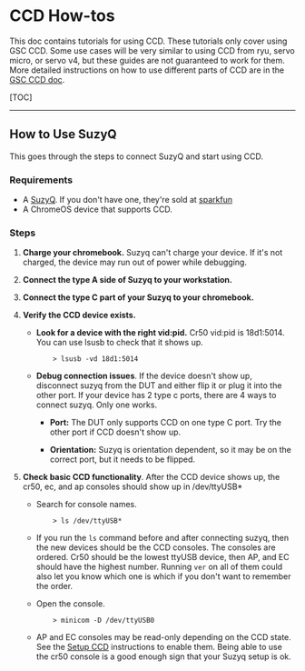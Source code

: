 # CCD How-tos
This doc contains tutorials for using CCD. These tutorials only cover using GSC
CCD. Some use cases will be very similar to using CCD from ryu, servo micro, or
servo v4, but these guides are not guaranteed to work for them. More detailed
instructions on how to use different parts of CCD are in the
[GSC CCD doc](case_closed_debugging_cr50.md).

[TOC]

---
## How to Use SuzyQ
This goes through the steps to connect SuzyQ and start using CCD.

### Requirements

*   A [SuzyQ]. If you don't have one, they're sold at [sparkfun]
*   A ChromeOS device that supports CCD.

### Steps

1.  **Charge your chromebook.** Suzyq can't charge your device. If it's not
    charged, the device may run out of power while debugging.

2.  **Connect the type A side of Suzyq to your workstation.**

3.  **Connect the type C part of your Suzyq to your chromebook.**

4.  **Verify the CCD device exists.**

    *   **Look for a device with the right vid:pid.** Cr50 vid:pid is 18d1:5014.
        You can use lsusb to check that it shows up.

                > lsusb -vd 18d1:5014

    *   **Debug connection issues**. If the device doesn't show up, disconnect
        suzyq from the DUT and either flip it or plug it into the other port. If
        your device has 2 type c ports, there are 4 ways to connect suzyq. Only
        one works.

        *   **Port:** The DUT only supports CCD on one type C port. Try the
            other port if CCD doesn't show up.

        *   **Orientation:** Suzyq is orientation dependent, so it may be on the
            correct port, but it needs to be flipped.

5.  **Check basic CCD functionality**. After the CCD device shows up, the cr50, ec,
    and ap consoles should show up in /dev/ttyUSB\*

    *   Search for console names.

                > ls /dev/ttyUSB*

    *   If you run the `ls` command before and after connecting suzyq, then the
        new devices should be the CCD consoles. The consoles are ordered. Cr50
        should be the lowest ttyUSB device, then AP, and EC should have the
        highest number. Running `ver` on all of them could also let you know
        which one is which if you don't want to remember the order.

    *   Open the console.

                > minicom -D /dev/ttyUSB0

    *   AP and EC consoles may be read-only depending on the CCD state. See the
        [Setup CCD] instructions to enable them. Being able to use the cr50
        console is a good enough sign that your Suzyq setup is ok.

[Setup CCD]: ./case_closed_debugging_cr50.md#CCD-Setup
[sparkfun]: https://www.sparkfun.com/products/14746
[SuzyQ]: https://chromium.googlesource.com/chromiumos/third_party/hdctools/+/refs/heads/master/docs/ccd.md#suzyq-suzyqable
